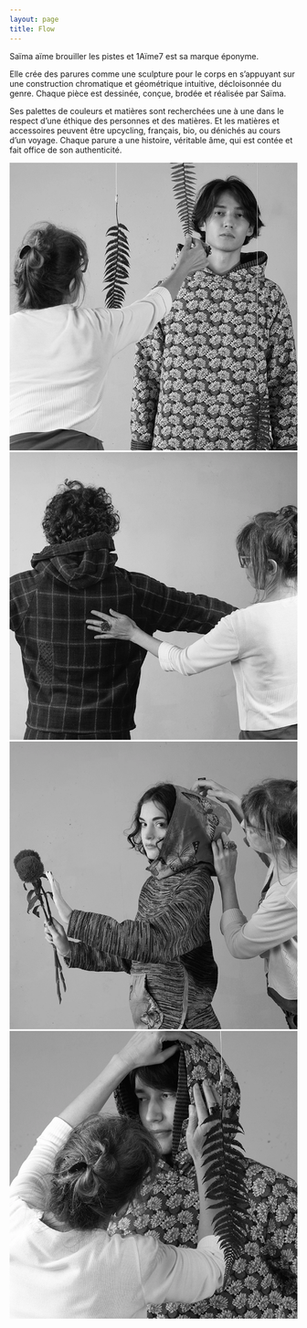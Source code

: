 ```yaml
---
layout: page
title: Flow
---
```


Saïma aïme brouiller les pistes et 1Aïme7 est sa marque éponyme.

Elle crée des parures comme une sculpture pour le corps en s’appuyant sur une construction chromatique et géométrique intuitive, décloisonnée du genre. Chaque pièce est dessinée, conçue, brodée et réalisée par Saïma.

Ses palettes de couleurs et matières sont recherchées une à une dans le respect d’une éthique des personnes et des matières. Et les matières et accessoires peuvent être upcycling, français, bio, ou dénichés au cours d’un voyage. Chaque parure a une histoire, véritable âme, qui est contée et fait office de son authenticité.

<div class="gallery" data-columns="2">
	<img class="lazyload" src="/images/flow/backstage-nathan.webp">
  <img class="lazyload" src="/images/flow/backstage-stan.webp">
  <img class="lazyload" src="/images/flow/backstage-lea.webp">
  <img class="lazyload" src="/images/flow/backstage-nathan-1.webp">
</div>
